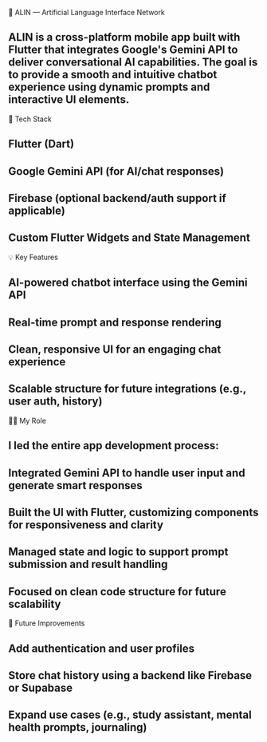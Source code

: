 📱 ALIN — Artificial Language Interface Network
## ALIN is a cross-platform mobile app built with Flutter that integrates Google's Gemini API to deliver conversational AI capabilities. The goal is to provide a smooth and intuitive chatbot experience using dynamic prompts and interactive UI elements.

🔧 Tech Stack
## Flutter (Dart)
## Google Gemini API (for AI/chat responses)
## Firebase (optional backend/auth support if applicable)
## Custom Flutter Widgets and State Management

💡 Key Features
## AI-powered chatbot interface using the Gemini API
## Real-time prompt and response rendering
## Clean, responsive UI for an engaging chat experience
## Scalable structure for future integrations (e.g., user auth, history)

🙋‍♂️ My Role
## I led the entire app development process:
## Integrated Gemini API to handle user input and generate smart responses
## Built the UI with Flutter, customizing components for responsiveness and clarity
## Managed state and logic to support prompt submission and result handling
## Focused on clean code structure for future scalability

🚀 Future Improvements
## Add authentication and user profiles
## Store chat history using a backend like Firebase or Supabase
## Expand use cases (e.g., study assistant, mental health prompts, journaling)
